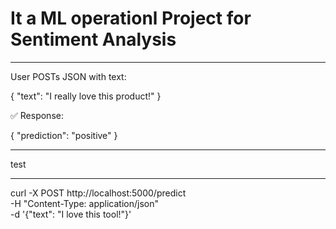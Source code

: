 # It a ML operationl Project for Sentiment Analysis
--------------------------------------------------
User POSTs JSON with text:


{ "text": "I really love this product!" }

✅ Response:

{ "prediction": "positive" }


---------
test

----
curl -X POST http://localhost:5000/predict \
  -H "Content-Type: application/json" \
  -d '{"text": "I love this tool!"}'
